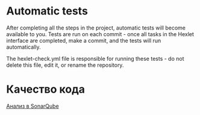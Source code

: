 # Automatic tests

After completing all the steps in the project, automatic tests will become available to you. Tests are run on each commit - once all tasks in the Hexlet interface are completed, make a commit, and the tests will run automatically.

The hexlet-check.yml file is responsible for running these tests - do not delete this file, edit it, or rename the repository.

# Качество кода
[Анализ в SonarQube](https://sonarcloud.io/summary/overall?id=JuliaLen-web_frontend-project-lvl1&branch=main)
